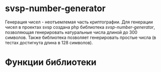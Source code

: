 # svsp-number-generator

Генерация чисел - неотъемлемая часть криптографии. Для генерации чисел в проектах svsp создана php библиотека *svsp-number-generator*, позволяющая
генерировать натуральные числа длиной до 300 символов. Также библиотека позволяет генерировать простые числа (в тестах достигнута длина в 128 символов).

# Функции библиотеки
